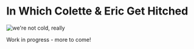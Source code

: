 # In Which Colette & Eric Get Hitched

![we're not cold, really](/images/huron_iphone.jpg)

Work in progress - more to come!